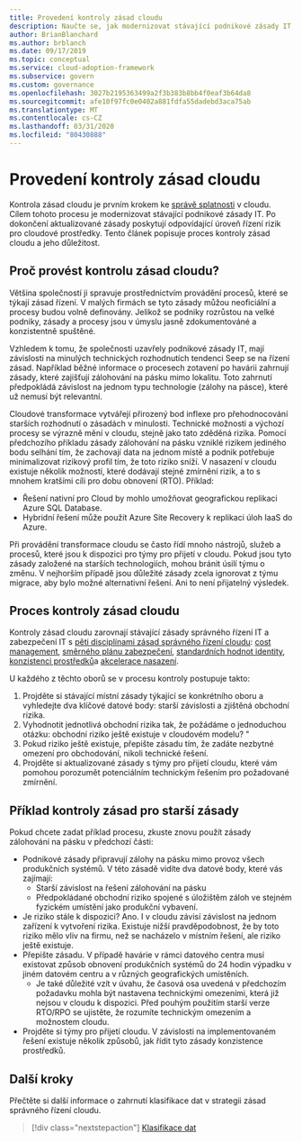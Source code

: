 ```yaml
---
title: Provedení kontroly zásad cloudu
description: Naučte se, jak modernizovat stávající podnikové zásady IT, aby poskytovaly odpovídající úroveň řízení rizik pro cloudové prostředky.
author: BrianBlanchard
ms.author: brblanch
ms.date: 09/17/2019
ms.topic: conceptual
ms.service: cloud-adoption-framework
ms.subservice: govern
ms.custom: governance
ms.openlocfilehash: 3027b2195363499a2f3b383b8bb4f0eaf3b64da8
ms.sourcegitcommit: afe10f97fc0e0402a881fdfa55dadebd3aca75ab
ms.translationtype: MT
ms.contentlocale: cs-CZ
ms.lasthandoff: 03/31/2020
ms.locfileid: "80430888"
---
```

<!-- markdownlint-disable MD026 -->

# <a name="conduct-a-cloud-policy-review"></a>Provedení kontroly zásad cloudu

Kontrola zásad cloudu je prvním krokem ke [správě splatnosti](../index.md) v cloudu. Cílem tohoto procesu je modernizovat stávající podnikové zásady IT. Po dokončení aktualizované zásady poskytují odpovídající úroveň řízení rizik pro cloudové prostředky. Tento článek popisuje proces kontroly zásad cloudu a jeho důležitost.

## <a name="why-perform-a-cloud-policy-review"></a>Proč provést kontrolu zásad cloudu?

Většina společností ji spravuje prostřednictvím provádění procesů, které se týkají zásad řízení. V malých firmách se tyto zásady můžou neoficiální a procesy budou volně definovány. Jelikož se podniky rozrůstou na velké podniky, zásady a procesy jsou v úmyslu jasně zdokumentováné a konzistentně spuštěné.

Vzhledem k tomu, že společnosti uzavřely podnikové zásady IT, mají závislosti na minulých technických rozhodnutích tendenci Seep se na řízení zásad. Například běžné informace o procesech zotavení po havárii zahrnují zásady, které zajišťují zálohování na pásku mimo lokalitu. Toto zahrnutí předpokládá závislost na jednom typu technologie (zálohy na pásce), které už nemusí být relevantní.

Cloudové transformace vytvářejí přirozený bod inflexe pro přehodnocování starších rozhodnutí o zásadách v minulosti. Technické možnosti a výchozí procesy se výrazně mění v cloudu, stejně jako tato zděděná rizika. Pomocí předchozího příkladu zásady zálohování na pásku vzniklé rizikem jediného bodu selhání tím, že zachovají data na jednom místě a podnik potřebuje minimalizovat rizikový profil tím, že toto riziko sníží. V nasazení v cloudu existuje několik možností, které dodávají stejné zmírnění rizik, a to s mnohem kratšími cíli pro dobu obnovení (RTO). Příklad:

- Řešení nativní pro Cloud by mohlo umožňovat geografickou replikaci Azure SQL Database.
- Hybridní řešení může použít Azure Site Recovery k replikaci úloh IaaS do Azure.

Při provádění transformace cloudu se často řídí mnoho nástrojů, služeb a procesů, které jsou k dispozici pro týmy pro přijetí v cloudu. Pokud jsou tyto zásady založené na starších technologiích, mohou bránit úsilí týmu o změnu. V nejhorším případě jsou důležité zásady zcela ignorovat z týmu migrace, aby bylo možné alternativní řešení. Ani to není přijatelný výsledek.

## <a name="the-cloud-policy-review-process"></a>Proces kontroly zásad cloudu

Kontroly zásad cloudu zarovnají stávající zásady správného řízení IT a zabezpečení IT s [pěti disciplínami zásad správného řízení cloudu](../index.md): [cost management](../cost-management/index.md), [směrného plánu zabezpečení](../security-baseline/index.md), [standardních hodnot identity](../identity-baseline/index.md), [konzistenci prostředků](../resource-consistency/index.md)a [akcelerace nasazení](../deployment-acceleration/index.md).

U každého z těchto oborů se v procesu kontroly postupuje takto:

1. Projděte si stávající místní zásady týkající se konkrétního oboru a vyhledejte dva klíčové datové body: starší závislosti a zjištěná obchodní rizika.
2. Vyhodnotit jednotlivá obchodní rizika tak, že požádáme o jednoduchou otázku: obchodní riziko ještě existuje v cloudovém modelu? "
3. Pokud riziko ještě existuje, přepište zásadu tím, že zadáte nezbytné omezení pro obchodování, nikoli technické řešení.
4. Projděte si aktualizované zásady s týmy pro přijetí cloudu, které vám pomohou porozumět potenciálním technickým řešením pro požadované zmírnění.

## <a name="example-of-a-policy-review-for-a-legacy-policy"></a>Příklad kontroly zásad pro starší zásady

Pokud chcete zadat příklad procesu, zkuste znovu použít zásady zálohování na pásku v předchozí části:

- Podnikové zásady připravují zálohy na pásku mimo provoz všech produkčních systémů. V této zásadě vidíte dva datové body, které vás zajímají:
  - Starší závislost na řešení zálohování na pásku
  - Předpokládané obchodní riziko spojené s úložištěm záloh ve stejném fyzickém umístění jako produkční vybavení.
- Je riziko stále k dispozici? Ano. I v cloudu závisí závislost na jednom zařízení k vytvoření rizika. Existuje nižší pravděpodobnost, že by toto riziko mělo vliv na firmu, než se nacházelo v místním řešení, ale riziko ještě existuje.
- Přepište zásadu. V případě havárie v rámci datového centra musí existovat způsob obnovení produkčních systémů do 24 hodin výpadku v jiném datovém centru a v různých geografických umístěních.
  - Je také důležité vzít v úvahu, že časová osa uvedená v předchozím požadavku mohla být nastavena technickými omezeními, která již nejsou v cloudu k dispozici. Před pouhým použitím starší verze RTO/RPO se ujistěte, že rozumíte technickým omezením a možnostem cloudu.
- Projděte si týmy pro přijetí cloudu. V závislosti na implementovaném řešení existuje několik způsobů, jak řídit tyto zásady konzistence prostředků.

## <a name="next-steps"></a>Další kroky

Přečtěte si další informace o zahrnutí klasifikace dat v strategii zásad správného řízení cloudu.

> [!div class="nextstepaction"]
> [Klasifikace dat](./data-classification.md)
